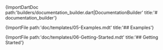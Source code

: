 [//]: # (This file was generated from: doc/templates/README.mdt using the documentation_builder package on: 2021-08-16 14:10:17.229014.)
{ImportDartDoc path:'builders/documentation_builder.dart|DocumentationBuilder' title:'# documentation_builder'}

{ImportFile path:'doc/templates/05-Examples.mdt' title:'## Examples'}

{ImportFile path:'doc/templates/06-Getting-Started.mdt' title:'## Getting Started'}